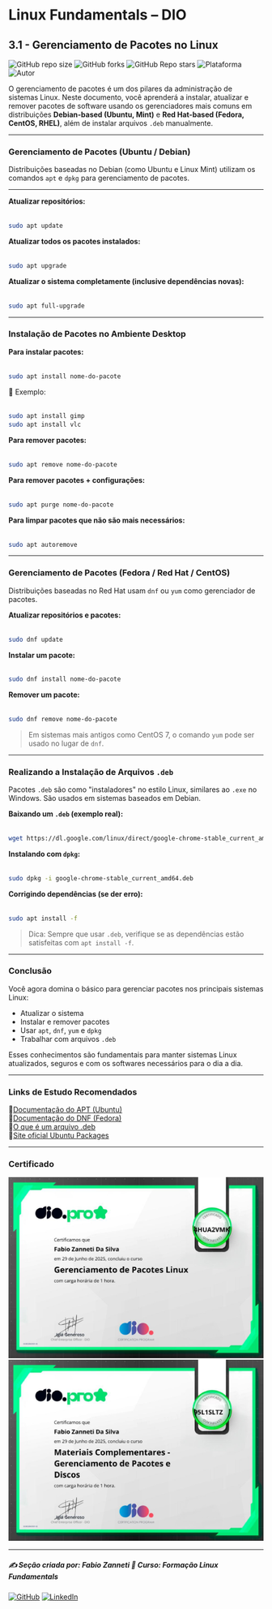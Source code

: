 # Linux Fundamentals – DIO

## 3.1 - Gerenciamento de Pacotes no Linux

![GitHub repo size](https://img.shields.io/github/repo-size/fzanneti/DIO-linux-fundamentals-training)
![GitHub forks](https://img.shields.io/github/forks/fzanneti/DIO-linux-fundamentals-training?style=social)
![GitHub Repo stars](https://img.shields.io/github/stars/fzanneti/DIO-linux-fundamentals-training?style=social)
![Plataforma](https://img.shields.io/badge/Powered%20by-DIO.io-red?logo=data:image/svg+xml;base64,PHN2ZyBmaWxsPSIjZmZmIiB2aWV3Qm94PSIwIDAgMzIgMzIiIHhtbG5zPSJodHRwOi8vd3d3LnczLm9yZy8yMDAwL3N2ZyI+PHBhdGggZD0iTTYuNzEgMy4yNWMtMi44OCAxLjQxLTUuMDcgNC4yMy01LjA3IDcuNzYgMCAzLjU4IDIuMjggNi43IDUuMzMgOC4xNSAxLjgzLS42MiAyLjQtMi4yNiAyLjQtMy44MSAwLS4yMy0uMDItLjQ1LS4wNS0uNjZBLjQ0LjQ0IDAgMDExMC4xIDExYy4yNC0uNzUuMTEtMS41My0uMy0yLjIyQzguOTIgNy45NiA3LjMzIDcuNSA1Ljc0IDcuNjZhNS41NSA1LjU1IDAgM)
![Autor](https://img.shields.io/badge/Autor-fzanneti-blue?style=flat-square&logo=github)

O gerenciamento de pacotes é um dos pilares da administração de sistemas Linux. Neste documento, você aprenderá a instalar, atualizar e remover pacotes de software usando os gerenciadores mais comuns em distribuições **Debian-based (Ubuntu, Mint)** e **Red Hat-based (Fedora, CentOS, RHEL)**, além de instalar arquivos `.deb` manualmente.

---

### Gerenciamento de Pacotes (Ubuntu / Debian)

Distribuições baseadas no Debian (como Ubuntu e Linux Mint) utilizam os comandos `apt` e `dpkg` para gerenciamento de pacotes.

---

**Atualizar repositórios:**

```bash

sudo apt update

```

**Atualizar todos os pacotes instalados:**

```bash

sudo apt upgrade

```

**Atualizar o sistema completamente (inclusive dependências novas):**

```bash

sudo apt full-upgrade

```

---

### Instalação de Pacotes no Ambiente Desktop

**Para instalar pacotes:**

```bash

sudo apt install nome-do-pacote

```

📌 Exemplo:

```bash

sudo apt install gimp
sudo apt install vlc

```

**Para remover pacotes:**

```bash

sudo apt remove nome-do-pacote

```

**Para remover pacotes + configurações:**

```bash

sudo apt purge nome-do-pacote

```

**Para limpar pacotes que não são mais necessários:**

```bash

sudo apt autoremove

```

---

### Gerenciamento de Pacotes (Fedora / Red Hat / CentOS)

Distribuições baseadas no Red Hat usam `dnf` ou `yum` como gerenciador de pacotes.

**Atualizar repositórios e pacotes:**

```bash

sudo dnf update

```

**Instalar um pacote:**

```bash

sudo dnf install nome-do-pacote

```

**Remover um pacote:**

```bash

sudo dnf remove nome-do-pacote

```

> Em sistemas mais antigos como CentOS 7, o comando `yum` pode ser usado no lugar de `dnf`.

---

### Realizando a Instalação de Arquivos `.deb`

Pacotes `.deb` são como "instaladores" no estilo Linux, similares ao `.exe` no Windows. São usados em sistemas baseados em Debian.

**Baixando um `.deb` (exemplo real):**

```bash

wget https://dl.google.com/linux/direct/google-chrome-stable_current_amd64.deb

```

**Instalando com `dpkg`:**

```bash

sudo dpkg -i google-chrome-stable_current_amd64.deb

```

**Corrigindo dependências (se der erro):**

```bash

sudo apt install -f

```

> Dica: Sempre que usar `.deb`, verifique se as dependências estão satisfeitas com `apt install -f`.

---

### Conclusão

Você agora domina o básico para gerenciar pacotes nos principais sistemas Linux:

* Atualizar o sistema
* Instalar e remover pacotes
* Usar `apt`, `dnf`, `yum` e `dpkg`
* Trabalhar com arquivos `.deb`

Esses conhecimentos são fundamentais para manter sistemas Linux atualizados, seguros e com os softwares necessários para o dia a dia.

---

### Links de Estudo Recomendados

🔗[Documentação do APT (Ubuntu)](https://help.ubuntu.com/lts/serverguide/apt.html)     
🔗[Documentação do DNF (Fedora)](https://dnf.readthedocs.io/en/latest/)    
🔗[O que é um arquivo .deb](https://wiki.debian.org/DebianPackage)    
🔗[Site oficial Ubuntu Packages](https://packages.ubuntu.com/)    

---

### Certificado

<img src="https://github.com/fzanneti/DIO-linux-fundamentals-training/blob/main/Assets/images/certificados/9-gerenciamento-de-pacotes-Linux.jpg" alt="Certificado" width="600px">

<img src="https://github.com/fzanneti/DIO-linux-fundamentals-training/blob/main/Assets/images/certificados/12-materiais-complementares-gerenciamento-de-pacotes-e-discos.jpg" alt="Certificado" width="600px">

---

##### ✍️ Seção criada por: *Fabio Zanneti* 🎯 Curso: **Formação Linux Fundamentals**
[![GitHub](https://img.shields.io/badge/GitHub-fzanneti-181717?style=flat&logo=github)](https://github.com/fzanneti)
[![LinkedIn](https://img.shields.io/badge/LinkedIn-fzanneti-0A66C2?style=flat&logo=linkedin&logoColor=white)](https://linkedin.com/in/fzanneti)